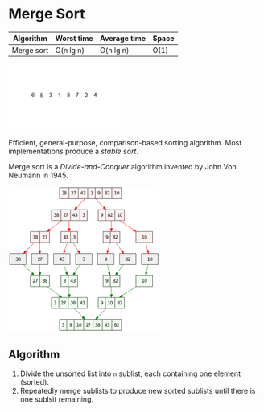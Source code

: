 # Merge Sort

| Algorithm      | Worst time | Average time | Space |
|----------------|------------|--------------|-------|
| Merge sort	 | O(n lg n)  | O(n lg n)    | O(1)  | 

![merge sort](./merge.gif)

Efficient, general-purpose, comparison-based sorting algorithm. Most implementations produce a _stable sort_.

Merge sort is a _Divide-and-Conquer_ algorithm invented by John Von Neumann in 1945.

![merge static](./mergestatic.png)

## Algorithm

1. Divide the unsorted list into `n` sublist, each containing one element (sorted).
2. Repeatedly merge sublists to produce new sorted sublists until there is one sublsit remaining.
